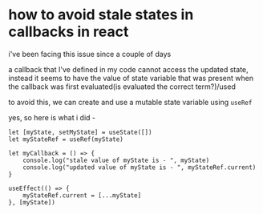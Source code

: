 # how to avoid stale states in callbacks in react

i've been facing this issue since a couple of days

a callback that I've defined in my code cannot access the updated state, instead it seems to have the value of state variable that was present when the callback was first evaluated(is evaluated the correct term?)/used

to avoid this, we can create and use a mutable state variable using `useRef`

yes, so here is what i did -

```
let [myState, setMyState] = useState([])
let myStateRef = useRef(myState)

let myCallback = () => {
    console.log("stale value of myState is - ", myState)
    console.log("updated value of myState is - ", myStateRef.current) 
}

useEffect(() => {
    myStateRef.current = [...myState]
}, [myState])
```
